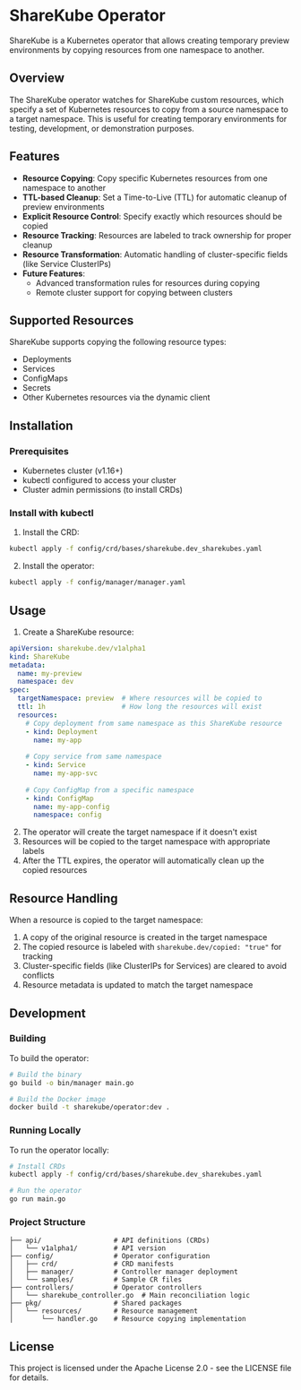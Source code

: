 # ShareKube Operator

ShareKube is a Kubernetes operator that allows creating temporary preview environments by copying resources from one namespace to another.

## Overview

The ShareKube operator watches for ShareKube custom resources, which specify a set of Kubernetes resources to copy from a source namespace to a target namespace. This is useful for creating temporary environments for testing, development, or demonstration purposes.

## Features

- **Resource Copying**: Copy specific Kubernetes resources from one namespace to another
- **TTL-based Cleanup**: Set a Time-to-Live (TTL) for automatic cleanup of preview environments
- **Explicit Resource Control**: Specify exactly which resources should be copied
- **Resource Tracking**: Resources are labeled to track ownership for proper cleanup
- **Resource Transformation**: Automatic handling of cluster-specific fields (like Service ClusterIPs)
- **Future Features**:
  - Advanced transformation rules for resources during copying
  - Remote cluster support for copying between clusters

## Supported Resources

ShareKube supports copying the following resource types:
- Deployments
- Services
- ConfigMaps
- Secrets
- Other Kubernetes resources via the dynamic client

## Installation

### Prerequisites

- Kubernetes cluster (v1.16+)
- kubectl configured to access your cluster
- Cluster admin permissions (to install CRDs)

### Install with kubectl

1. Install the CRD:

```bash
kubectl apply -f config/crd/bases/sharekube.dev_sharekubes.yaml
```

2. Install the operator:

```bash
kubectl apply -f config/manager/manager.yaml
```

## Usage

1. Create a ShareKube resource:

```yaml
apiVersion: sharekube.dev/v1alpha1
kind: ShareKube
metadata:
  name: my-preview
  namespace: dev
spec:
  targetNamespace: preview  # Where resources will be copied to
  ttl: 1h                   # How long the resources will exist
  resources:
    # Copy deployment from same namespace as this ShareKube resource
    - kind: Deployment
      name: my-app
    
    # Copy service from same namespace
    - kind: Service
      name: my-app-svc
    
    # Copy ConfigMap from a specific namespace 
    - kind: ConfigMap
      name: my-app-config
      namespace: config
```

2. The operator will create the target namespace if it doesn't exist
3. Resources will be copied to the target namespace with appropriate labels
4. After the TTL expires, the operator will automatically clean up the copied resources

## Resource Handling

When a resource is copied to the target namespace:

1. A copy of the original resource is created in the target namespace
2. The copied resource is labeled with `sharekube.dev/copied: "true"` for tracking
3. Cluster-specific fields (like ClusterIPs for Services) are cleared to avoid conflicts
4. Resource metadata is updated to match the target namespace

## Development

### Building

To build the operator:

```bash
# Build the binary
go build -o bin/manager main.go

# Build the Docker image
docker build -t sharekube/operator:dev .
```

### Running Locally

To run the operator locally:

```bash
# Install CRDs
kubectl apply -f config/crd/bases/sharekube.dev_sharekubes.yaml

# Run the operator
go run main.go
```

### Project Structure

```
├── api/                  # API definitions (CRDs)
│   └── v1alpha1/         # API version
├── config/               # Operator configuration
│   ├── crd/              # CRD manifests
│   ├── manager/          # Controller manager deployment
│   └── samples/          # Sample CR files
├── controllers/          # Operator controllers
│   └── sharekube_controller.go  # Main reconciliation logic
├── pkg/                  # Shared packages
│   └── resources/        # Resource management
│       └── handler.go    # Resource copying implementation
```

## License

This project is licensed under the Apache License 2.0 - see the LICENSE file for details.